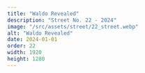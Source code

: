 ```yaml
---
title: "Waldo Revealed"
description: "Street No. 22 - 2024"
image: "/src/assets/street/22_street.webp"
alt: "Waldo Revealed"
date: 2024-01-01
order: 22
width: 1920
height: 1280
---
```

